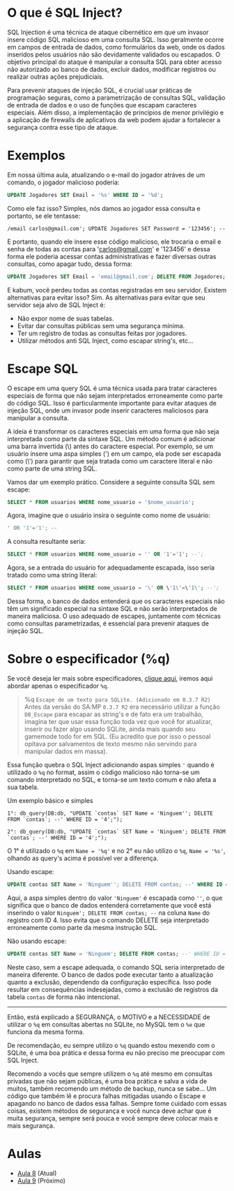 # O que é SQL Inject?
SQL Injection é uma técnica de ataque cibernético em que um invasor insere código SQL malicioso em uma consulta SQL. Isso geralmente ocorre em campos de entrada de dados, como formulários da web, onde os dados inseridos pelos usuários não são devidamente validados ou escapados. O objetivo principal do ataque é manipular a consulta SQL para obter acesso não autorizado ao banco de dados, excluir dados, modificar registros ou realizar outras ações prejudiciais.

Para prevenir ataques de injeção SQL, é crucial usar práticas de programação seguras, como a parametrização de consultas SQL, validação de entrada de dados e o uso de funções que escapam caracteres especiais. Além disso, a implementação de princípios de menor privilégio e a aplicação de firewalls de aplicativos da web podem ajudar a fortalecer a segurança contra esse tipo de ataque.

# Exemplos
Em nossa última aula, atualizando o e-mail do jogador atráves de um comando, o jogador malicioso poderia:
```sql
UPDATE Jogadores SET Email = '%s' WHERE ID = '%d';
```
Como ele faz isso? Simples, nós damos ao jogador essa consulta e portanto, se ele tentasse:
```pwn
/email carlos@gmail.com'; UPDATE Jogadores SET Password = '123456'; --
```
E portanto, quando ele insere esse código malicioso, ele trocaria o email e senha de todas as contas para 'carlos@gmail.com' e '123456' e dessa forma ele poderia acessar contas administrativas e fazer diversas outras consultas, como apagar tudo, dessa forma:
```sql
UPDATE Jogadores SET Email = 'email@gmail.com'; DELETE FROM Jogadores; --' WHERE ID = '%d';
```
E kabum, você perdeu todas as contas registradas em seu servidor. Existem alternativas para evitar isso? Sim. As alternativas para evitar que seu servidor seja alvo de SQL Inject é:

- Não expor nome de suas tabelas.
- Evitar dar consultas públicas sem uma segurança mínima.
- Ter um registro de todas as consultas feitas por jogadores.
- Utilizar métodos anti SQL Inject, como escapar string's, etc...

# Escape SQL
O escape em uma query SQL é uma técnica usada para tratar caracteres especiais de forma que não sejam interpretados erroneamente como parte do código SQL. Isso é particularmente importante para evitar ataques de injeção SQL, onde um invasor pode inserir caracteres maliciosos para manipular a consulta.

A ideia é transformar os caracteres especiais em uma forma que não seja interpretada como parte da sintaxe SQL. Um método comum é adicionar uma barra invertida (\\) antes do caractere especial. Por exemplo, se um usuário insere uma aspa simples (') em um campo, ela pode ser escapada como (\\') para garantir que seja tratada como um caractere literal e não como parte de uma string SQL.

Vamos dar um exemplo prático. Considere a seguinte consulta SQL sem escape:
```sql
SELECT * FROM usuarios WHERE nome_usuario = '$nome_usuario';
```

Agora, imagine que o usuário insira o seguinte como nome de usuário:
```sql
' OR '1'='1'; --
```

A consulta resultante seria:
```sql
SELECT * FROM usuarios WHERE nome_usuario = '' OR '1'='1'; --';
```

Agora, se a entrada do usuário for adequadamente escapada, isso seria tratado como uma string literal:
```sql
SELECT * FROM usuarios WHERE nome_usuario = '\' OR \'1\'=\'1\'; --';
```

Dessa forma, o banco de dados entenderá que os caracteres especiais não têm um significado especial na sintaxe SQL e não serão interpretados de maneira maliciosa. O uso adequado de escapes, juntamente com técnicas como consultas parametrizadas, é essencial para prevenir ataques de injeção SQL.



# Sobre o especificador (%q)
Se você deseja ler mais sobre especificadores, [clique aqui](https://www.open.mp/docs/scripting/functions/format), iremos aqui abordar apenas o especificador `%q`.


> %q `Escape de um texto para SQLite. (Adicionado em 0.3.7 R2)`
Antes da versão do SA:MP `0.3.7 R2` era necessário utilizar a função `DB_Escape` para escapar as string's e de fato era um trabalhão, imagina ter que usar essa função toda vez que você for atualizar, inserir ou fazer algo usando SQLite, ainda mais quando seu gamemode todo for em SQL. (Eu acredito que por isso o pessoal opitava por salvamentos de texto mesmo não servindo para manipular dados em massa).

Essa função quebra o SQL Inject adicionando aspas simples `'` quando é utilizado o `%q` no format, assim o código malicioso não torna-se um comando interpretado no SQL, e torna-se um texto comum e não afeta a sua tabela.

Um exemplo básico e simples
```pwn
1°: db_query(DB:db, "UPDATE `contas` SET Name = 'Ninguem''; DELETE FROM `contas`; --' WHERE ID = '4';");

2°: db_query(DB:db, "UPDATE `contas` SET Name = 'Ninguem'; DELETE FROM `contas`; --' WHERE ID = '4';");
```
O 1° é utilizado o `%q` em `Name = '%q'` e no 2° eu não utilizo o `%q`, `Name = '%s'`, olhando as query's acima é possível ver a diferença.

Usando escape:
```sql
UPDATE contas SET Name = 'Ninguem''; DELETE FROM contas; --' WHERE ID = '4';
```
Aqui, a aspa simples dentro do valor `'Ninguem'` é escapada como `''`, o que significa que o banco de dados entenderá corretamente que você está inserindo o valor `Ninguem'; DELETE FROM contas; --` na coluna `Name` do registro com ID 4. Isso evita que o comando DELETE seja interpretado erroneamente como parte da mesma instrução SQL.

Não usando escape:
```sql
UPDATE contas SET Name = 'Ninguem'; DELETE FROM contas; --' WHERE ID = '4';
```
Neste caso, sem a escape adequada, o comando SQL seria interpretado de maneira diferente. O banco de dados pode executar tanto a atualização quanto a exclusão, dependendo da configuração específica. Isso pode resultar em consequências indesejadas, como a exclusão de registros da tabela `contas` de forma não intencional.

-----
Então, está explicado a SEGURANÇA, o MOTIVO e a NECESSIDADE de utilizar o `%q` em consultas abertas no SQLite, no MySQL tem o `%e` que funciona da mesma forma.

De recomendação, eu sempre utilizo o `%q` quando estou mexendo com o SQLite, é uma boa prática e dessa forma eu não preciso me preocupar com SQL Inject.

Recomendo a vocês que sempre utilizem o `%q` até mesmo em consultas privadas que não sejam públicas, é uma boa prática e salva a vida de muitos, também recomendo um método de backup, nunca se sabe... Um código que também lê e procura falhas mitigadas usando o Escape e apagando no banco de dados essa falhas. Sempre tome cuidado com essas coisas, existem métodos de segurança e você nunca deve achar que é muita segurança, sempre será pouca e você sempre deve colocar mais e mais segurança.

# Aulas
- [Aula 8](https://github.com/CarlinCV/sqlite-tutorial/blob/main/Aulas/Aula_8.md) (Atual)
- [Aula 9](https://github.com/CarlinCV/sqlite-tutorial/blob/main/Aulas/Aula_9.md) (Próximo)